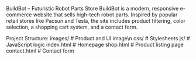 BuildBot – Futuristic Robot Parts Store
BuildBot is a modern, responsive e-commerce website that sells high-tech robot parts. Inspired by popular retail stores like Pacsun and Tesla, the site includes product filtering, color selection, a shopping cart system, and a contact form.

Project Structure:
images/            # Product and UI image\n
css/               # Stylesheets
js/                # JavaScript logic
index.html         # Homepage
shop.html          # Product listing page
contact.html       # Contact form

